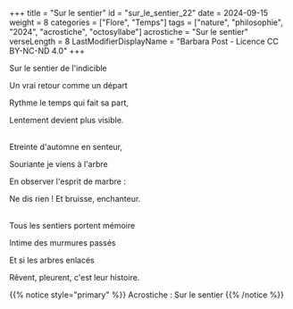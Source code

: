 +++
title = "Sur le sentier"
id = "sur_le_sentier_22"
date = 2024-09-15
weight = 8
categories = ["Flore", "Temps"]
tags = ["nature", "philosophie", "2024", "acrostiche", "octosyllabe"]
acrostiche = "Sur le sentier"
verseLength = 8
LastModifierDisplayName = "Barbara Post - Licence CC BY-NC-ND 4.0"
+++

Sur le sentier de l'indicible

Un vrai retour comme un départ

Rythme le temps qui fait sa part,

Lentement devient plus visible.

 \
Etreinte d'automne en senteur,

Souriante je viens à l'arbre

En observer l'esprit de marbre :

Ne dis rien ! Et bruisse, enchanteur.

 \
Tous les sentiers portent mémoire

Intime des murmures passés

Et si les arbres enlacés

Rêvent, pleurent, c'est leur histoire.

{{% notice style="primary" %}}
Acrostiche : Sur le sentier
{{% /notice %}}
